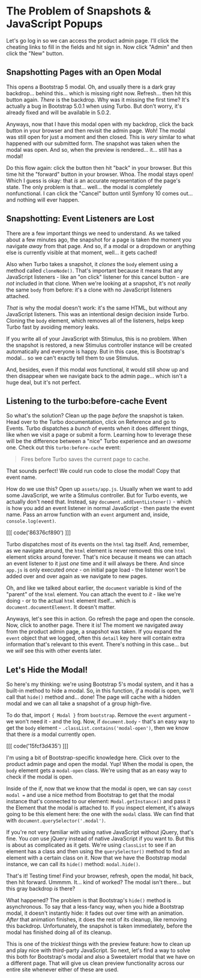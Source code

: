 # The Problem of Snapshots & JavaScript Popups

Let's go log in so we can access the product admin page. I'll click the cheating
links to fill in the fields and hit sign in. Now click "Admin" and then click
the "New" button.

## Snapshotting Pages with an Open Modal

This opens a Bootstrap 5 modal. Oh, and usually there is a dark gray backdrop...
behind this... which is missing right now. Refresh... then hit this button again.
*There* is the backdrop. Why was it missing the first time? It's actually a bug in
Bootstrap 5.0.1 when using Turbo. But don't worry, it's already fixed and will
be available in 5.0.2.

Anyways, now that I have this modal open with my backdrop, click the back button
in your browser and then revisit the admin page. Woh! The modal was still open
for just a moment and then closed. This is *very* similar to what happened with
our submitted form. The snapshot was taken when the modal was open. And so, when
the preview is rendered... it... still has a modal!

Do this flow again: click the button then hit "back" in your browser. But this time
hit the "forward" button in your browser. Whoa. The modal stays open! Which I guess
is okay: that *is* an accurate representation of the page's state. The only problem
is that... well... the modal is completely nonfunctional. I can click the "Cancel"
button until Symfony 10 comes out... and nothing will ever happen.

## Snapshotting: Event Listeners are Lost

There are a few important things we need to understand. As we talked about
a few minutes ago, the snapshot for a page is taken the moment you navigate *away*
from that page. And so, if a modal or a dropdown or anything else is currently visible
at that moment, well... it gets cached!

Also when Turbo takes a snapshot, it *clones* the `body` element using a method
called `cloneNode()`. That's important because it means that any JavaScript
listeners - like an "on click" listener for this cancel button - are *not* included
in that clone. When we're looking at a snapshot, it's not *really* the same `body`
from before: it's a clone with no JavaScript listeners attached.

*That* is why the modal doesn't work: it's the same HTML, but without any JavaScript
listeners. This was an intentional design decision inside Turbo. Cloning the
`body` element, which removes all of the listeners, helps keep Turbo fast by
avoiding memory leaks.

If you write all of your JavaScript with Stimulus, this is no problem. When the
snapshot is restored, a new Stimulus controller instance will be created
automatically and everyone is happy. But in this case, this is Bootstrap's modal...
so we can't exactly tell them to use Stimulus.

And, besides, even if this modal *was* functional, it would still show up and
then disappear when we navigate back to the admin page... which isn't a huge
deal, but it's not perfect.

## Listening to the turbo:before-cache Event

So what's the solution? Clean up the page *before* the snapshot is taken. Head over
to the Turbo documentation, click on Reference and go to Events. Turbo dispatches a
*bunch* of events when it does different things, like when we visit a page or
submit a form. Learning how to leverage these will be the difference between a
"nice" Turbo experience and an *awesome* one. Check out this `turbo:before-cache`
event:

> Fires before Turbo saves the current page to cache.

That sounds perfect! We could run code to close the modal! Copy that event name.

How do we use this? Open up `assets/app.js`. Usually when we want to add some
JavaScript, we write a Stimulus controller. But for Turbo events, we actually don't
need that. Instead, say `document.addEventListener()` - which is how you add an
event listener in normal JavaScript - then paste the event name. Pass an arrow
function with an `event` argument and, inside, `console.log(event)`.

[[[ code('86376cf890') ]]]

Turbo dispatches most of its events on the `html` tag itself. And, remember,
as we navigate around, the `html` element is never removed: this one `html`
element sticks around forever. That's nice because it means we can attach an event
listener to it just *one* time and it will always be there. And since `app.js` is
only executed *once* - on initial page load - the listener won't be added over and
over again as we navigate to new pages.

Oh, and like we talked about earlier, the `document` variable is kind of the
"parent" of the `html` element. You can attach the event to *it* - like we're doing -
or to the actual `html` element itself... which is `document.documentElement`.
It doesn't matter.

Anyways, let's see this in action. Go refresh the page and open the console. Now,
click to another page. There it is! The moment we navigated away from the product
admin page, a snapshot was taken. If you expand the `event` object that we logged,
often this `detail` key here will contain extra information that's relevant to this
event. There's nothing in this case... but we *will* see this with other events
later.

## Let's Hide the Modal!

So here's my thinking: we're using Bootstrap 5's modal system, and it has a
built-in method to hide a modal. So, in this function, *if* a modal is open, we'll
call that `hide()` method and... done! The page will cache with a hidden modal
and we can all take a snapshot of a group high-five.

To do that, import `{ Modal }` from `bootstrap`. Remove the `event` argument - we
won't need it - and the log. Now, if `document.body` - that's an easy way
to get the `body` element - `.classList.contains('modal-open')`, then we know that
there *is* a modal currently open.

[[[ code('15fcf3d435') ]]]

I'm using a bit of Bootstrap-specific knowledge here. Click over to the product
admin page and open the modal. Yup! When the modal is open, the `body` element gets
a `modal-open` class. We're using that as an easy way to check if the modal is open.

Inside of the if, now that we know that the modal *is* open, we can say
`const modal =` and use a nice method from Bootstrap to get that the modal instance
that's connected to our element: `Modal.getInstance()` and pass it the Element
that the modal is attached to. If you inspect element, it's always going to be this
element here: the one with the `modal` class. We can find that with
`document.querySelector('.modal')`.

If you're not very familiar with using native JavaScript without jQuery, that's fine.
You *can* use jQuery instead of native JavaScript if you want to. But this is about
as complicated as it gets. We're using `classList` to see if an element has a class
and then using the `querySelector()` method to find an element with a certain
class on it. Now that we have the Bootstrap modal instance, we can call its
`hide()` method: `modal.hide()`.

That's it! Testing time! Find your browser, refresh, open the modal, hit back, then
hit forward. Ummmm. It... kind of worked? The modal isn't there... but this gray
backdrop *is* there?

What happened? The problem is that Bootstrap's `hide()` method is asynchronous.
To say that a less-fancy way, when you hide a Bootstrap modal, it doesn't instantly
hide: it fades out over time with an animation. *After* that animation finishes,
it does the rest of its cleanup, like removing this backdrop. Unfortunately, the
snapshot is taken immediately, before the modal has finished doing all of its
cleanup.

This is one of the *trickiest* things with the preview feature: how to clean up
and play nice with third-party JavaScript. So next, let's find a way to solve
this both for Bootstrap's modal and also a Sweetalert modal that we have on a
different page. That will give us clean preview functionality across our entire
site whenever either of these are used.
